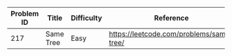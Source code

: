 | Problem ID | Title | Difficulty | Reference
| --- | --- | --- | ---
| 217 | Same Tree | Easy | https://leetcode.com/problems/same-tree/

